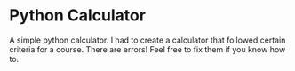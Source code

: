 # Python Calculator
A simple python calculator.
I had to create a calculator that followed certain criteria for a course.
There are errors! Feel free to fix them if you know how to.

